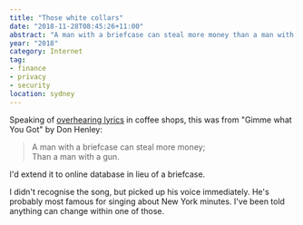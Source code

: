 ```yaml
---
title: "Those white collars"
date: "2018-11-28T08:45:26+11:00"
abstract: "A man with a briefcase can steal more money than a man with a gun."
year: "2018"
category: Internet
tag:
- finance
- privacy
- security
location: sydney
---
```

Speaking of [overhearing lyrics] in coffee shops, this was from "Gimme what You Got" by Don Henley:

> A man with a briefcase can steal more money;  
> Than a man with a gun.  

I'd extend it to online database in lieu of a briefcase.

I didn't recognise the song, but picked up his voice immediately. He's probably most famous for singing about New York minutes. I've been told anything can change within one of those.

[overhearing lyrics]: https://rubenerd.com/corinne-bailey-rae-put-your-records-on/ "Corrine Bailey Rae, Put Your Records On"
